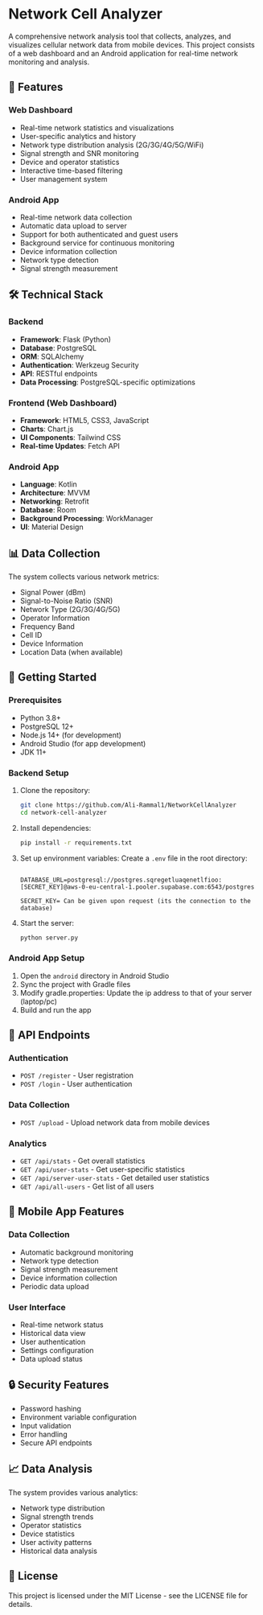 # Network Cell Analyzer

A comprehensive network analysis tool that collects, analyzes, and visualizes cellular network data from mobile devices. This project consists of a web dashboard and an Android application for real-time network monitoring and analysis.

## 🌟 Features

### Web Dashboard

- Real-time network statistics and visualizations
- User-specific analytics and history
- Network type distribution analysis (2G/3G/4G/5G/WiFi)
- Signal strength and SNR monitoring
- Device and operator statistics
- Interactive time-based filtering
- User management system

### Android App

- Real-time network data collection
- Automatic data upload to server
- Support for both authenticated and guest users
- Background service for continuous monitoring
- Device information collection
- Network type detection
- Signal strength measurement

## 🛠️ Technical Stack

### Backend

- **Framework**: Flask (Python)
- **Database**: PostgreSQL
- **ORM**: SQLAlchemy
- **Authentication**: Werkzeug Security
- **API**: RESTful endpoints
- **Data Processing**: PostgreSQL-specific optimizations

### Frontend (Web Dashboard)

- **Framework**: HTML5, CSS3, JavaScript
- **Charts**: Chart.js
- **UI Components**: Tailwind CSS
- **Real-time Updates**: Fetch API

### Android App

- **Language**: Kotlin
- **Architecture**: MVVM
- **Networking**: Retrofit
- **Database**: Room
- **Background Processing**: WorkManager
- **UI**: Material Design

## 📊 Data Collection

The system collects various network metrics:

- Signal Power (dBm)
- Signal-to-Noise Ratio (SNR)
- Network Type (2G/3G/4G/5G)
- Operator Information
- Frequency Band
- Cell ID
- Device Information
- Location Data (when available)

## 🚀 Getting Started

### Prerequisites

- Python 3.8+
- PostgreSQL 12+
- Node.js 14+ (for development)
- Android Studio (for app development)
- JDK 11+

### Backend Setup

1. Clone the repository:

   ```bash
   git clone https://github.com/Ali-Rammal1/NetworkCellAnalyzer
   cd network-cell-analyzer
   ```

2. Install dependencies:

   ```bash
   pip install -r requirements.txt
   ```

3. Set up environment variables:
   Create a `.env` file in the root directory:

   ```

   DATABASE_URL=postgresql://postgres.sqregetluaqenetlfioo:[SECRET_KEY]@aws-0-eu-central-1.pooler.supabase.com:6543/postgres

   SECRET_KEY= Can be given upon request (its the connection to the database)
   ```

4. Start the server:
   ```bash
   python server.py
   ```

### Android App Setup

1. Open the `android` directory in Android Studio
2. Sync the project with Gradle files
3. Modify gradle.properties: Update the ip address to that of your server (laptop/pc)
4. Build and run the app

## 📡 API Endpoints

### Authentication

- `POST /register` - User registration
- `POST /login` - User authentication

### Data Collection

- `POST /upload` - Upload network data from mobile devices

### Analytics

- `GET /api/stats` - Get overall statistics
- `GET /api/user-stats` - Get user-specific statistics
- `GET /api/server-user-stats` - Get detailed user statistics
- `GET /api/all-users` - Get list of all users

## 📱 Mobile App Features

### Data Collection

- Automatic background monitoring
- Network type detection
- Signal strength measurement
- Device information collection
- Periodic data upload

### User Interface

- Real-time network status
- Historical data view
- User authentication
- Settings configuration
- Data upload status

## 🔒 Security Features

- Password hashing
- Environment variable configuration
- Input validation
- Error handling
- Secure API endpoints

## 📈 Data Analysis

The system provides various analytics:

- Network type distribution
- Signal strength trends
- Operator statistics
- Device statistics
- User activity patterns
- Historical data analysis

## 📝 License

This project is licensed under the MIT License - see the LICENSE file for details.
